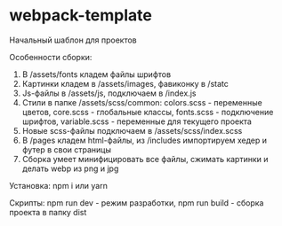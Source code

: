 # webpack-template
Начальный шаблон для проектов

Особенности сборки:
  1) В /assets/fonts кладем файлы шрифтов
  2) Картинки кладем в /assets/images, фавиконку в /statc
  3) Js-файлы в /assets/js, подключаем в /index.js
  4) Стили в папке /assets/scss/common:
     colors.scss - переменные цветов,
     core.scss - глобальные классы,
     fonts.scss - подключение шрифтов,
     variable.scss - переменные для текущего проекта
  5) Новые scss-файлы подключаем в /assets/scss/index.scss
  6) В /pages кладем html-файлы, из /includes импортируем хедер и футер в свои страницы
  7) Сборка умеет минифицировать все файлы, сжимать картинки и делать webp из png и jpg
  
Установка: npm i или yarn

Скрипты:
  npm run dev - режим разработки,
  npm run build - сборка проекта в папку dist
